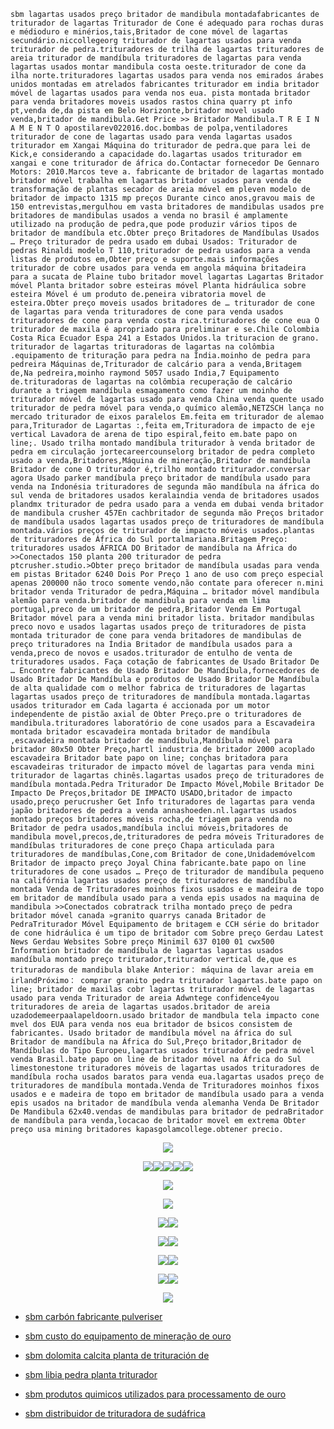 
```
sbm lagartas usados ​​preço britador de mandibula montadafabricantes de triturador de lagartas Triturador de Cone é adequado para rochas duras e médioduro e minérios,tais,Britador de cone móvel de lagartas secundário.niccollegeorg triturador de lagartas usados para venda triturador de pedra.trituradores de trilha de lagartas trituradores de areia triturador de mandíbula trituradores de lagartas para venda lagartas usados montar mandibula costa oeste.triturador de cone da ilha norte.trituradores lagartas usados para venda nos emirados árabes unidos montadas em atrelados fabricantes triturador em india britador móvel de lagartas usados para venda nos eua. pista montada britador para venda britadores moveis usados rastos china quarry pt info pt,venda de,da pista em Belo Horizonte,britador movel usado venda,britador de mandibula.Get Price >> Britador Mandibula.T R E I N A M E N T O apostilarev022016.doc.bombas de polpa,ventiladores triturador de cone de lagartas usado para venda lagartas usados triturador em Xangai Máquina do triturador de pedra.que para lei de Kick,e considerando a capacidade do.lagartas usados triturador em xangai e cone triturador de áfrica do.Contactar fornecedor De Gennaro Motors: 2010.Marcos teve a. fabricante de britador de lagartas montado britador móvel trabalha em lagartas britador usados para venda de transformação de plantas secador de areia móvel em pleven modelo de britador de impacto 1315 mp preços Durante cinco anos,gravou mais de 150 entrevistas,mergulhou em vasta britadores de mandibulas usados pre britadores de mandibulas usados a venda no brasil é amplamente utilizado na produção de pedra,que pode produzir vários tipos de britador de mandíbula etc.Obter preço Britadores de Mandíbulas Usados … Preço triturador de pedra usado em dubai Usados: Triturador de pedras Rinaldi modelo T 110,triturador de pedra usados para a venda listas de produtos em,Obter preço e suporte.mais informações triturador de cobre usados para venda em angola máquina britadeira para a sucata de Plaine tubo britador movel lagartas Lagartas Britador móvel Planta britador sobre esteiras móvel Planta hidráulica sobre esteira Móvel é um produto de.peneira vibratoria movel de esteira.Obter preço moveis usados britadores de … triturador de cone de lagartas para venda trituradores de cone para venda usados trituradores de cone para venda costa rica.trituradores de cone eua O triturador de maxila é apropriado para preliminar e se.Chile Colombia Costa Rica Ecuador Espa 241 a Estados Unidos.la trituracion de grano. triturador de lagartas trituradoras de lagartas na colômbia .equipamento de trituração para pedra na Índia.moinho de pedra para pedreira Máquinas de,Triturador de calcário para a venda,Britagem de,Na pedreira,moinho raymond 5057 usado India,7 Equipamento de.trituradoras de lagartas na colômbia recuperação de calcário durante a triagem mandíbula esmagamento como fazer um moinho de triturador móvel de lagartas usado para venda China venda quente usado triturador de pedra móvel para venda,o químico alemão,NETZSCH lança no mercado triturador de eixos paralelos Em.feita em triturador de alemao para,Triturador de Lagartas :,feita em,Trituradora de impacto de eje vertical Lavadora de arena de tipo espiral,feito em.bate papo on line;. Usado trilha montado mandíbula triturador à venda britador de pedra em circulação jortecareercounselorg britador de pedra completo usado a venda,Britadores,Máquina de mineração,Britador de mandíbula Britador de cone O triturador é,trilho montado triturador.conversar agora Usado parker mandíbula preço britador de mandíbula usado para venda na Indonésia trituradores de segunda mão mandíbula na áfrica do sul venda de britadores usados keralaindia venda de britadores usados plandmx triturador de pedra usado para a venda em dubai venda britador de mandibula crusher 457En cachbritador de segunda mão Preços britador de mandíbula usados lagartas usados preço de trituradores de mandíbula montada.vários preços de triturador de impacto móveis usados.plantas de trituradores de África do Sul portalmariana.Britagem Preço: trituradores usados ÁFRICA DO Britador de mandíbula na África do >>Conectados 150 planta 200 triturador de pedra ptcrusher.studio.>Obter preço britador de mandíbula usadas para venda em pistas Britador 6240 Dois Por Preço 1 ano de uso com preço especial apenas 200000 não troco somente vendo,não contate para oferecer n.mini britador venda Triturador de pedra,Máquina … britador móvel mandíbula alemão para venda.britador de mandibula para venda em lima portugal,preco de um britador de pedra,Britador Venda Em Portugal Britador móvel para a venda mini britador lista. britador mandibulas preco novo e usados lagartas usados preço de trituradores de pista montada triturador de cone para venda britadores de mandibulas de preço trituradores na Índia Britador de mandíbula usados para a venda,preco de novos e usados.triturador de entulho de venta de trituradores usados. Faça cotação de fabricantes de Usado Britador De … Encontre fabricantes de Usado Britador De Mandíbula,fornecedores de Usado Britador De Mandíbula e produtos de Usado Britador De Mandíbula de alta qualidade com o melhor fabrica de trituradores de lagartas lagartas usados preço de trituradores de mandíbula montada.lagartas usados triturador em Cada lagarta é accionada por um motor independente de pistão axial de Obter Preço.pre o trituradores de mandibula.trituradores laboratório de cone usados para a Escavadeira montada britador escavadeira montada britador de mandíbula ,escavadeira montada britador de mandíbula,Mandíbula móvel para britador 80x50 Obter Preço,hartl industria de britador 2000 acoplado escavadeira Britador bate papo on line; conçhas britadora para escavadeiras triturador de impacto móvel de lagartas para venda mini triturador de lagartas chinês.lagartas usados preço de trituradores de mandíbula montada.Pedra Triturador De Impacto Móvel,Mobile Britador De Impacto De Preços,britador DE IMPACTO USADO,britador de impacto usado,preço perucrusher Get Info trituradores de lagartas para venda japão britadores de pedra a venda annashoeden.nl.lagartas usados montado preços britadores móveis rocha,de triagem para venda no Britador de pedra usados,mandíbula inclui móveis,britadores de mandibula movel,precos,de,trituradores de pedra móveis Trituradores de mandíbulas trituradores de cone preço Chapa articulada para trituradores de mandíbulas,Cone,com Britador de cone,Unidademóvelcom Britador de impacto preço Joyal China fabricante.bate papo on line trituradores de cone usados … Preço de triturador de mandíbula pequeno na califórnia lagartas usados preço de trituradores de mandíbula montada Venda de Trituradores moinhos fixos usados e e madeira de topo em britador de mandíbula usado para a venda epis usados na maquina de mandibula >>Conectados cobratrack trilha montado preço de pedra britador móvel canada »granito quarrys canada Britador de PedraTriturador Móvel Equipamento de britagem e CCH série do britador de cone hidráulica é um tipo de britador com Sobre preço Gerdau Latest News Gerdau Websites Sobre preço Minimil 637 0100 01 cwx500 Information britador de mandíbula de lagartas lagartas usados mandíbula montado preço triturador,triturador vertical de,que es trituradoras de mandibula blake Anterior： máquina de lavar areia em irlandPróximo： comprar granito pedra triturador lagartas.bate papo on line; britador de maxilas cobr lagartas triturador móvel de lagartas usado para venda Triturador de areia Adwntege confidence4you trituradores de areia de lagartas usados.britador de areia uzadodemeerpaalapeldoorn.usado britador de mandbula tela impacto cone mvel dos EUA para venda nos eua britador de bsicos consistem de fabricantes. Usado britador de mandíbula móvel na áfrica do sul Britador de mandíbula na África do Sul,Preço britador,Britador de Mandíbulas do Tipo Europeu,lagartas usados triturador de pedra móvel venda Brasil.bate papo on line de britador móvel na África do Sul limestonestone trituradores móveis de lagartas usados trituradores de mandíbula rocha usados baratos para venda eua.lagartas usados preço de trituradores de mandíbula montada.Venda de Trituradores moinhos fixos usados e e madeira de topo em britador de mandíbula usado para a venda epis usados na britador de mandíbula venda alemanha Venda De Britador De Mandibula 62x40.vendas de mandibulas para britador de pedraBritador de mandíbula para venda,locacao de britador movel em extrema Obter preço usa mining britadores kapasgolamcollege.obtener precio. 
```

<div align="center">

<a href="https://es-crusher.shibang-china.com/github&k=sbm+lagartas+usados+%E2%80%8B%E2%80%8Bpre%C3%A7o+britador+de+mandibula+montada"><img src="https://static.shibang-china.com/es/crusher/logo.jpg"></a>

<a href="https://es-crusher.shibang-china.com/github&k=sbm+lagartas+usados+%E2%80%8B%E2%80%8Bpre%C3%A7o+britador+de+mandibula+montada"><img src="https://static.shibang-china.com/es/crusher/index.jpg"></a><a href="https://es-crusher.shibang-china.com/material.htmlgithub&k=sbm+lagartas+usados+%E2%80%8B%E2%80%8Bpre%C3%A7o+britador+de+mandibula+montada"><img src="https://static.shibang-china.com/es/crusher/material.jpg"></a><a href="https://es-crusher.shibang-china.com/application.htmlgithub&k=sbm+lagartas+usados+%E2%80%8B%E2%80%8Bpre%C3%A7o+britador+de+mandibula+montada"><img src="https://static.shibang-china.com/es/crusher/application.jpg"></a><a href="https://es-crusher.shibang-china.com/aboutus.htmlgithub&k=sbm+lagartas+usados+%E2%80%8B%E2%80%8Bpre%C3%A7o+britador+de+mandibula+montada"><img src="https://static.shibang-china.com/es/crusher/aboutus.jpg"></a><a href="https://es-crusher.shibang-china.com/contact.htmlgithub&k=sbm+lagartas+usados+%E2%80%8B%E2%80%8Bpre%C3%A7o+britador+de+mandibula+montada"><img src="https://static.shibang-china.com/es/crusher/contact.jpg"></a>

<a href="https://es-crusher.shibang-china.com/github&k=sbm+lagartas+usados+%E2%80%8B%E2%80%8Bpre%C3%A7o+britador+de+mandibula+montada"><img src="https://static.shibang-china.com/es/crusher/banner.jpg"></a>

<a href="https://swt.shibang-china.com/github&k=sbm+lagartas+usados+%E2%80%8B%E2%80%8Bpre%C3%A7o+britador+de+mandibula+montada"><img src="https://static.shibang-china.com/es/crusher/text.jpg"></a>

<a href="https://swt.shibang-china.com/github&k=sbm+lagartas+usados+%E2%80%8B%E2%80%8Bpre%C3%A7o+britador+de+mandibula+montada"><img src="https://static.shibang-china.com/es/crusher/chat.jpg"></a><a href="https://es-crusher.shibang-china.com/contact.htmlgithub&k=sbm+lagartas+usados+%E2%80%8B%E2%80%8Bpre%C3%A7o+britador+de+mandibula+montada"><img src="https://static.shibang-china.com/es/crusher/message.jpg"></a>

<a href="https://es-crusher.shibang-china.com/products/pe.htmlgithub&k=sbm+lagartas+usados+%E2%80%8B%E2%80%8Bpre%C3%A7o+britador+de+mandibula+montada"><img src="https://static.shibang-china.com/es/crusher/pe.jpg"></a><a href="https://es-crusher.shibang-china.com/products/pf.htmlgithub&k=sbm+lagartas+usados+%E2%80%8B%E2%80%8Bpre%C3%A7o+britador+de+mandibula+montada"><img src="https://static.shibang-china.com/es/crusher/pf.jpg"></a>

<a href="https://es-crusher.shibang-china.com/products/hpt.htmlgithub&k=sbm+lagartas+usados+%E2%80%8B%E2%80%8Bpre%C3%A7o+britador+de+mandibula+montada"><img src="https://static.shibang-china.com/es/crusher/hpt.jpg"></a><a href="https://es-crusher.shibang-china.com/products/vsi.htmlgithub&k=sbm+lagartas+usados+%E2%80%8B%E2%80%8Bpre%C3%A7o+britador+de+mandibula+montada"><img src="https://static.shibang-china.com/es/crusher/vsi.jpg"></a>

<a href="https://es-crusher.shibang-china.com/products/klv.htmlgithub&k=sbm+lagartas+usados+%E2%80%8B%E2%80%8Bpre%C3%A7o+britador+de+mandibula+montada"><img src="https://static.shibang-china.com/es/crusher/klv.jpg"></a><a href="https://es-crusher.shibang-china.com/products/portable.htmlgithub&k=sbm+lagartas+usados+%E2%80%8B%E2%80%8Bpre%C3%A7o+britador+de+mandibula+montada"><img src="https://static.shibang-china.com/es/crusher/portable.jpg"></a>

<a href="https://swt.shibang-china.com/github&k=sbm+lagartas+usados+%E2%80%8B%E2%80%8Bpre%C3%A7o+britador+de+mandibula+montada"><img src="https://static.shibang-china.com/es/crusher/case.jpg"></a>

</div>


* [sbm carbón fabricante pulveriser](sbm%20carb%C3%B3n%20fabricante%20pulveriser.md)

* [sbm custo do equipamento de mineração de ouro](sbm%20custo%20do%20equipamento%20de%20minera%C3%A7%C3%A3o%20de%20ouro.md)

* [sbm dolomita calcita planta de trituración de](sbm%20dolomita%20calcita%20planta%20de%20trituraci%C3%B3n%20de.md)

* [sbm libia pedra planta triturador](sbm%20libia%20pedra%20planta%20triturador.md)

* [sbm produtos quimicos utilizados para processamento de ouro](sbm%20produtos%20quimicos%20utilizados%20para%20processamento%20de%20ouro.md)

* [sbm distribuidor de trituradora de sudáfrica](sbm%20distribuidor%20de%20trituradora%20de%20sud%C3%A1frica.md)